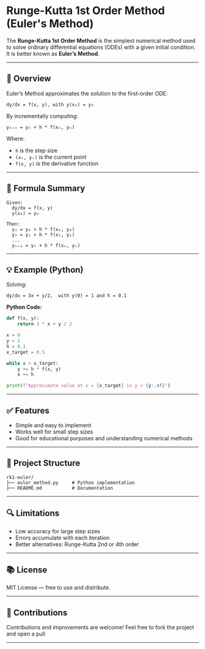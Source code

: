 
# Runge-Kutta 1st Order Method (Euler's Method)

The **Runge-Kutta 1st Order Method** is the simplest numerical method used to solve ordinary differential equations (ODEs) with a given initial condition. It is better known as **Euler’s Method**.

---

## 📘 Overview

Euler’s Method approximates the solution to the first-order ODE:

```
dy/dx = f(x, y), with y(x₀) = y₀
```

By incrementally computing:

```
yₙ₊₁ = yₙ + h * f(xₙ, yₙ)
```

Where:
- `h` is the step size
- `(xₙ, yₙ)` is the current point
- `f(x, y)` is the derivative function

---

## 🧮 Formula Summary

```text
Given:
  dy/dx = f(x, y)
  y(x₀) = y₀

Then:
  y₁ = y₀ + h * f(x₀, y₀)
  y₂ = y₁ + h * f(x₁, y₁)
  ...
  yₙ₊₁ = yₙ + h * f(xₙ, yₙ)
```

---

## 💡 Example (Python)

Solving:

```
dy/dx = 3x + y/2,  with y(0) = 1 and h = 0.1
```

**Python Code:**

```python
def f(x, y):
    return 3 * x + y / 2

x = 0
y = 1
h = 0.1
x_target = 0.5

while x < x_target:
    y += h * f(x, y)
    x += h

print(f"Approximate value at x = {x_target} is y ≈ {y:.4f}")
```

---

## ✅ Features

- Simple and easy to implement
- Works well for small step sizes
- Good for educational purposes and understanding numerical methods

---

## 📁 Project Structure

```
rk1-euler/
├── euler_method.py     # Python implementation
├── README.md           # Documentation
```

---

## 🔍 Limitations

- Low accuracy for large step sizes
- Errors accumulate with each iteration
- Better alternatives: Runge-Kutta 2nd or 4th order

---

## 📚 License

MIT License — free to use and distribute.

---

## 🤝 Contributions

Contributions and improvements are welcome! Feel free to fork the project and open a pull 

---
